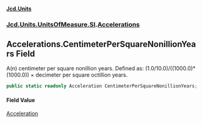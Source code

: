 #### [Jcd.Units](index.md 'index')
### [Jcd.Units.UnitsOfMeasure.SI](Jcd.Units.UnitsOfMeasure.SI.md 'Jcd.Units.UnitsOfMeasure.SI').[Accelerations](Accelerations.md 'Jcd.Units.UnitsOfMeasure.SI.Accelerations')

## Accelerations.CentimeterPerSquareNonillionYears Field

A(n) centimeter per square nonillion years. Defined as: (1.0/10.0)/((1000.0)*(1000.0)) × decimeter per square octillion years.

```csharp
public static readonly Acceleration CentimeterPerSquareNonillionYears;
```

#### Field Value
[Acceleration](Acceleration.md 'Jcd.Units.UnitTypes.Acceleration')